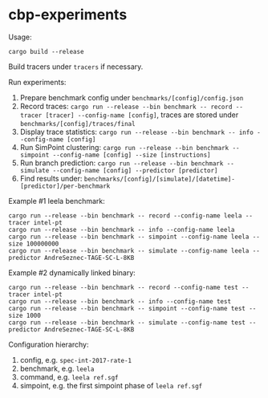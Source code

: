 # cbp-experiments

Usage:

```shell
cargo build --release
```

Build tracers under `tracers` if necessary.

Run experiments:

1. Prepare benchmark config under `benchmarks/[config]/config.json`
2. Record traces: `cargo run --release --bin benchmark -- record --tracer [tracer] --config-name [config]`, traces are stored under `benchmarks/[config]/traces/final`
3. Display trace statistics: `cargo run --release --bin benchmark -- info --config-name [config]`
3. Run SimPoint clustering: `cargo run --release --bin benchmark -- simpoint --config-name [config] --size [instructions]`
4. Run branch prediction: `cargo run --release --bin benchmark -- simulate --config-name [config] --predictor [predictor]`
5. Find results under: `benchmarks/[config]/[simulate]/[datetime]-[predictor]/per-benchmark`

Example #1 leela benchmark:

```shell
cargo run --release --bin benchmark -- record --config-name leela --tracer intel-pt 
cargo run --release --bin benchmark -- info --config-name leela
cargo run --release --bin benchmark -- simpoint --config-name leela --size 100000000
cargo run --release --bin benchmark -- simulate --config-name leela --predictor AndreSeznec-TAGE-SC-L-8KB
```

Example #2 dynamically linked binary:

```shell
cargo run --release --bin benchmark -- record --config-name test --tracer intel-pt 
cargo run --release --bin benchmark -- info --config-name test
cargo run --release --bin benchmark -- simpoint --config-name test --size 1000
cargo run --release --bin benchmark -- simulate --config-name test --predictor AndreSeznec-TAGE-SC-L-8KB
```

Configuration hierarchy:

1. config, e.g. `spec-int-2017-rate-1`
2. benchmark, e.g. `leela`
3. command, e.g. `leela ref.sgf`
4. simpoint, e.g. the first simpoint phase of `leela ref.sgf`
